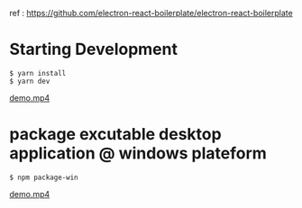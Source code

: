 ref : https://github.com/electron-react-boilerplate/electron-react-boilerplate

# Starting Development

    $ yarn install
    $ yarn dev

[demo.mp4](https://github.com/kingbike/Pratice-ReactRedux-ToDoList/raw/master/demoDev.mp4)

# package excutable desktop application @ windows plateform

    $ npm package-win

[demo.mp4](https://github.com/kingbike/Pratice-ReactRedux-ToDoList/raw/master/demoWinExe.mp4)
